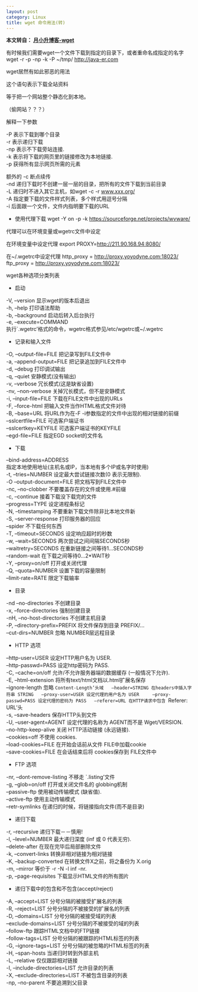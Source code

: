 ```yaml
---
layout: post
category: Linux
title: wget 命令用法(转)
---
```


**本文转自： [月小升博客-wget](http://java-er.com/blog/wget-useage-x/)**    


有时候我们需要wget一个文件下载到指定的目录下，或者重命名成指定的名字  
wget -r -p -np -k -P ~/tmp/ http://java-er.com

wget居然有如此邪恶的用法

这个语句表示下载全站资料

等于把一个网站整个静态化到本地。

（偷网站？？？）

解释一下参数

-P 表示下载到哪个目录   
-r 表示递归下载   
-np 表示不下载旁站连接.  
-k 表示将下载的网页里的链接修改为本地链接.  
-p 获得所有显示网页所需的元素  

额外的
-c 断点续传  
-nd 递归下载时不创建一层一层的目录，把所有的文件下载到当前目录  
-L 递归时不进入其它主机，如wget -c -r www.xxx.org/  
-A 指定要下载的文件样式列表，多个样式用逗号分隔  
-i 后面跟一个文件，文件内指明要下载的URL  

* 使用代理下载
wget -Y on -p -k https://sourceforge.net/projects/wvware/

代理可以在环境变量或wgetrc文件中设定

在环境变量中设定代理
export PROXY=http://211.90.168.94:8080/  

在~/.wgetrc中设定代理
http_proxy = http://proxy.yoyodyne.com:18023/  
ftp_proxy = http://proxy.yoyodyne.com:18023/  

wget各种选项分类列表

* 启动

-V, –version 显示wget的版本后退出  
-h, –help 打印语法帮助  
-b, –background 启动后转入后台执行  
-e, –execute=COMMAND  
执行`.wgetrc’格式的命令，wgetrc格式参见/etc/wgetrc或~/.wgetrc  

* 记录和输入文件

-O, –output-file=FILE 把记录写到FILE文件中  
-a, –append-output=FILE 把记录追加到FILE文件中  
-d, –debug 打印调试输出  
-q, –quiet 安静模式(没有输出)  
-v, –verbose 冗长模式(这是缺省设置)    
-nv, –non-verbose 关掉冗长模式，但不是安静模式  
-i, –input-file=FILE 下载在FILE文件中出现的URLs    
-F, –force-html 把输入文件当作HTML格式文件对待  
-B, –base=URL 将URL作为在-F -i参数指定的文件中出现的相对链接的前缀  
–sslcertfile=FILE 可选客户端证书  
–sslcertkey=KEYFILE 可选客户端证书的KEYFILE  
–egd-file=FILE 指定EGD socket的文件名   

* 下载

–bind-address=ADDRESS  
指定本地使用地址(主机名或IP，当本地有多个IP或名字时使用)  
-t, –tries=NUMBER 设定最大尝试链接次数(0 表示无限制).  
-O –output-document=FILE 把文档写到FILE文件中     
-nc, –no-clobber 不要覆盖存在的文件或使用.#前缀  
-c, –continue 接着下载没下载完的文件  
–progress=TYPE 设定进程条标记  
-N, –timestamping 不要重新下载文件除非比本地文件新  
-S, –server-response 打印服务器的回应  
–spider 不下载任何东西    
-T, –timeout=SECONDS 设定响应超时的秒数   
-w, –wait=SECONDS 两次尝试之间间隔SECONDS秒  
–waitretry=SECONDS 在重新链接之间等待1…SECONDS秒   
–random-wait 在下载之间等待0…2*WAIT秒  
-Y, –proxy=on/off 打开或关闭代理  
-Q, –quota=NUMBER 设置下载的容量限制  
–limit-rate=RATE 限定下载输率  

* 目录
 
-nd –no-directories 不创建目录  
-x, –force-directories 强制创建目录    
-nH, –no-host-directories 不创建主机目录  
-P, –directory-prefix=PREFIX 将文件保存到目录 PREFIX/…  
–cut-dirs=NUMBER 忽略 NUMBER层远程目录  

* HTTP 选项

–http-user=USER 设定HTTP用户名为 USER.  
–http-passwd=PASS 设定http密码为 PASS.  
-C, –cache=on/off 允许/不允许服务器端的数据缓存 (一般情况下允许).  
-E, –html-extension 将所有text/html文档以.html扩展名保存  
–ignore-length 忽略 `Content-Length’头域  
–header=STRING 在headers中插入字符串 STRING  
–proxy-user=USER 设定代理的用户名为 USER    
–proxy-passwd=PASS 设定代理的密码为 PASS  
–referer=URL 在HTTP请求中包含 `Referer: URL’头  
-s, –save-headers 保存HTTP头到文件  
-U, –user-agent=AGENT 设定代理的名称为 AGENT而不是 Wget/VERSION.  
–no-http-keep-alive 关闭 HTTP活动链接 (永远链接).  
–cookies=off 不使用 cookies.  
–load-cookies=FILE 在开始会话前从文件 FILE中加载cookie  
–save-cookies=FILE 在会话结束后将 cookies保存到 FILE文件中  

* FTP 选项

-nr, –dont-remove-listing 不移走 `.listing’文件  
-g, –glob=on/off 打开或关闭文件名的 globbing机制  
–passive-ftp 使用被动传输模式 (缺省值).  
–active-ftp 使用主动传输模式  
–retr-symlinks 在递归的时候，将链接指向文件(而不是目录)  

* 递归下载

-r, –recursive 递归下载－－慎用!  
-l, –level=NUMBER 最大递归深度 (inf 或 0 代表无穷).  
–delete-after 在现在完毕后局部删除文件  
-k, –convert-links 转换非相对链接为相对链接  
-K, –backup-converted 在转换文件X之前，将之备份为 X.orig  
-m, –mirror 等价于 -r -N -l inf -nr.  
-p, –page-requisites 下载显示HTML文件的所有图片  

* 递归下载中的包含和不包含(accept/reject)

-A, –accept=LIST 分号分隔的被接受扩展名的列表  
-R, –reject=LIST 分号分隔的不被接受的扩展名的列表  
-D, –domains=LIST 分号分隔的被接受域的列表  
–exclude-domains=LIST 分号分隔的不被接受的域的列表    
–follow-ftp 跟踪HTML文档中的FTP链接     
–follow-tags=LIST 分号分隔的被跟踪的HTML标签的列表  
-G, –ignore-tags=LIST 分号分隔的被忽略的HTML标签的列表  
-H, –span-hosts 当递归时转到外部主机  
-L, –relative 仅仅跟踪相对链接  
-I, –include-directories=LIST 允许目录的列表  
-X, –exclude-directories=LIST 不被包含目录的列表  
-np, –no-parent 不要追溯到父目录  
